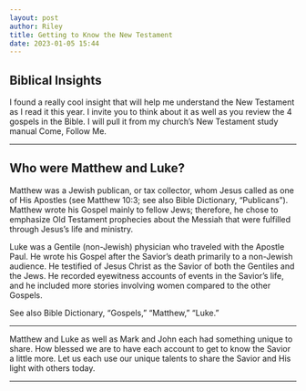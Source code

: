 ```yaml
---
layout: post
author: Riley
title: Getting to Know the New Testament
date: 2023-01-05 15:44
---
```

Biblical Insights
-----------------

I found a really cool insight that will help me understand the New Testament as I read it this year. I invite you to think about it as well as you review the 4 gospels in the Bible. I will pull it from my church’s New Testament study manual Come, Follow Me.

* * *

Who were Matthew and Luke?
--------------------------

Matthew was a Jewish publican, or tax collector, whom Jesus called as one of His Apostles (see Matthew 10:3; see also Bible Dictionary, “Publicans”). Matthew wrote his Gospel mainly to fellow Jews; therefore, he chose to emphasize Old Testament prophecies about the Messiah that were fulfilled through Jesus’s life and ministry.

Luke was a Gentile (non-Jewish) physician who traveled with the Apostle Paul. He wrote his Gospel after the Savior’s death primarily to a non-Jewish audience. He testified of Jesus Christ as the Savior of both the Gentiles and the Jews. He recorded eyewitness accounts of events in the Savior’s life, and he included more stories involving women compared to the other Gospels.

See also Bible Dictionary, “Gospels,” “Matthew,” “Luke.”

* * *

Matthew and Luke as well as Mark and John each had something unique to share. How blessed we are to have each account to get to know the Savior a little more. Let us each use our unique talents to share the Savior and His light with others today.

* * *
